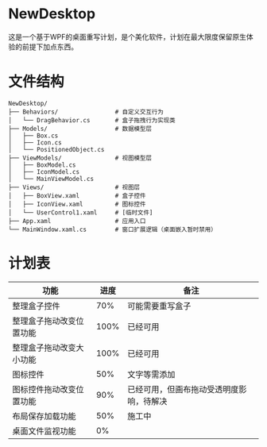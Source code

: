 # NewDesktop
这是一个基于WPF的桌面重写计划，是个美化软件，计划在最大限度保留原生体验的前提下加点东西。
# 文件结构
```
NewDesktop/
├── Behaviors/                # 自定义交互行为
│   └── DragBehavior.cs       # 盒子拖拽行为实现类
├── Models/                   # 数据模型层
│   ├── Box.cs               
│   ├── Icon.cs              
│   └── PositionedObject.cs  
├── ViewModels/               # 视图模型层
│   ├── BoxModel.cs          
│   ├── IconModel.cs         
│   └── MainViewModel.cs     
├── Views/                    # 视图层
│   ├── BoxView.xaml          # 盒子控件
│   ├── IconView.xaml         # 图标控件  
│   └── UserControl1.xaml     # [临时文件]
├── App.xaml                  # 应用入口
└── MainWindow.xaml.cs        # 窗口扩展逻辑（桌面嵌入暂时禁用）
```
# 计划表

| 功能           | 进度   | 备注                   |
| ------------ | ---- | -------------------- |
| 整理盒子控件       | 70%  | 可能需要重写盒子             |
| 整理盒子拖动改变位置功能 | 100% | 已经可用                 |
| 整理盒子拖动改变大小功能 | 100% | 已经可用                 |
| 图标控件         | 50%  | 文字等需添加               |
| 图标控件拖动改变位置功能 | 90%  | 已经可用，但画布拖动受透明度影响，待解决 |
| 布局保存加载功能     | 50%  | 施工中                  |
| 桌面文件监视功能     | 0%   |                      |
